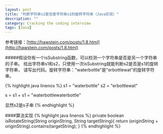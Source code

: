 ```yaml
---
layout: post
title: "判断字符串s2是否是字符串s1的旋转字符串（Java实现）"
description: ""
category: Cracking the coding interview
tags: [Java]
---
```



参考链接：[http://hawstein.com/posts/1.8.html](http://hawstein.com/posts/1.8.html)

#####假设你有一个isSubstring函数，可以检测一个字符串是否是另一个字符串的子串。 给出字符串s1和s2，只使用一次isSubstring就能判断s2是否是s1的旋转字符串， 请写出代码。旋转字符串："waterbottle"是"erbottlewat"的旋转字符串。

{% highlight java linenos %}
s1 = "waterbottle"
s2 = "erbottlewat"

s = s1 + s1 = "waterbottlewaterbottle"

显然s2是s子串
{% endhighlight %}
    
####算法实现
{% highlight java linenos %}
private boolean isRotateString(String originString, String targetString){
    return (originString + originString).contains(targetString);
}
{% endhighlight %}
